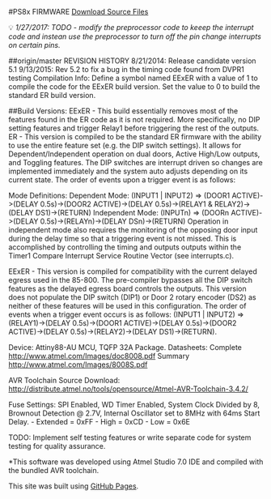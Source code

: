#PS8x FIRMWARE
[Download Source Files](https://github.com/dhahaj/PS8x-Firmware/zipball/master)

:bulb: 
*1/27/2017: TODO - modify the preprocessor code to keeep the interrupt code and instean use the preprocessor to turn off the pin change interrupts on certain pins.*

##origin/master REVISION HISTORY 8/21/2014:
Release candidate version 5.1 9/13/2015: Rev 5.2 to fix a bug in the timing code found from DVPR1 testing
Compilation Info:
Define a symbol named EExER with a value of 1 to compile the code for the EExER build version. Set the value to 0 to build the standard ER build version.

##Build Versions:
EExER - This build essentially removes most of the features found in the ER code as it is not required. More specifically, no DIP setting features and trigger Relay1 before triggering the rest of the outputs. ER - This version is compiled to be the standard ER firmware with the ability to use the entire feature set (e.g. the DIP switch settings). It allows for Dependent/Independent operation on dual doors, Active High/Low outputs, and Toggling features. The DIP switches are interrupt driven so changes are implemented immediately and the system auto adjusts depending on its current state. The order of events upon a trigger event is as follows:

Mode Definitions:
Dependent Mode: (INPUT1 | INPUT2) => (DOOR1 ACTIVE)->(DELAY 0.5s)->(DOOR2 ACTIVE)->(DELAY 0.5s)->(RELAY1 & RELAY2)->(DELAY DS1)->(RETURN)
Independent Mode: (INPUTn) => (DOORn ACTIVE)->(DELAY 0.5s)->(RELAYn)->(DELAY DSn)->(RETURN)
Operation in independent mode also requires the monitoring of the opposing door input during the delay time so that a triggering event is not missed. This is accomplished by controlling the timing and outputs outputs within the Timer1 Compare Interrupt Service Routine Vector (see interrupts.c).

EExER - This version is compiled for compatibility with the current delayed egress used in the 85-800. The pre-compiler bypasses all the DIP switch features as the delayed egress board controls the outputs. This version does not populate the DIP switch (DIP1) or Door 2 rotary encoder (DS2) as neither of these features will be used in this configuration. The order of events when a trigger event occurs is as follows: (INPUT1 | INPUT2) => (RELAY1)->(DELAY 0.5s)->(DOOR1 ACTIVE)->(DELAY 0.5s)->(DOOR2 ACTIVE)->(DELAY 0.5s)->(RELAY2)->(DELAY DS1)->(RETURN).

Device:
Attiny88-AU MCU, TQFP 32A Package.
Datasheets:
Complete http://www.atmel.com/Images/doc8008.pdf
Summary http://www.atmel.com/Images/8008S.pdf

AVR Toolchain Source Download:
http://distribute.atmel.no/tools/opensource/Atmel-AVR-Toolchain-3.4.2/

Fuse Settings:
SPI Enabled, WD Timer Enabled, System Clock Divided by 8, Brownout Detection @ 2.7V, Internal Oscillator set to 8MHz with 64ms Start Delay. - Extended = 0xFF - High = 0xCD - Low = 0x6E

TODO: Implement self testing features or write separate code for system testing for quality assurance.

*This software was developed using Atmel Studio 7.0 IDE and compiled with the bundled AVR toolchain.

This site was built using [GitHub Pages](https://pages.github.com/).

